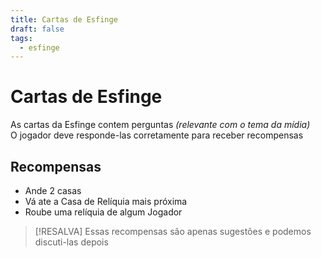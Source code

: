 ```yaml
---
title: Cartas de Esfinge
draft: false
tags:
  - esfinge
---
```

# Cartas de Esfinge

As cartas da Esfinge contem perguntas _(relevante com o tema da mídia)_  
O jogador deve responde-las corretamente para receber recompensas

## Recompensas

- Ande 2 casas
- Vá ate a Casa de Relíquia mais próxima
- Roube uma relíquia de algum Jogador

> [!RESALVA]
> Essas recompensas são apenas sugestões e podemos discuti-las depois